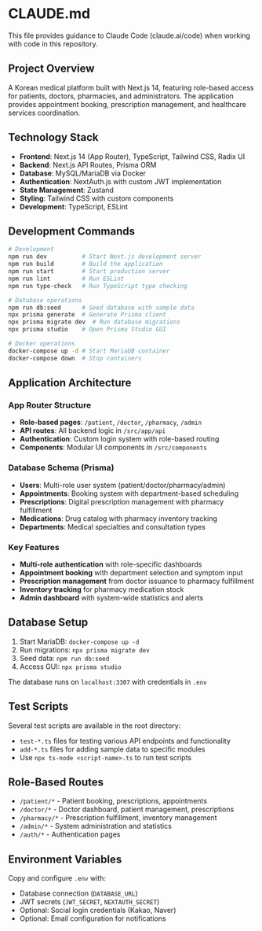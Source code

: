 # CLAUDE.md

This file provides guidance to Claude Code (claude.ai/code) when working with code in this repository.

## Project Overview

A Korean medical platform built with Next.js 14, featuring role-based access for patients, doctors, pharmacies, and administrators. The application provides appointment booking, prescription management, and healthcare services coordination.

## Technology Stack

- **Frontend**: Next.js 14 (App Router), TypeScript, Tailwind CSS, Radix UI
- **Backend**: Next.js API Routes, Prisma ORM
- **Database**: MySQL/MariaDB via Docker
- **Authentication**: NextAuth.js with custom JWT implementation
- **State Management**: Zustand
- **Styling**: Tailwind CSS with custom components
- **Development**: TypeScript, ESLint

## Development Commands

```bash
# Development
npm run dev          # Start Next.js development server
npm run build        # Build the application
npm run start        # Start production server
npm run lint         # Run ESLint
npm run type-check   # Run TypeScript type checking

# Database operations
npm run db:seed      # Seed database with sample data
npx prisma generate  # Generate Prisma client
npx prisma migrate dev  # Run database migrations
npx prisma studio    # Open Prisma Studio GUI

# Docker operations
docker-compose up -d # Start MariaDB container
docker-compose down  # Stop containers
```

## Application Architecture

### App Router Structure
- **Role-based pages**: `/patient`, `/doctor`, `/pharmacy`, `/admin`
- **API routes**: All backend logic in `/src/app/api`
- **Authentication**: Custom login system with role-based routing
- **Components**: Modular UI components in `/src/components`

### Database Schema (Prisma)
- **Users**: Multi-role user system (patient/doctor/pharmacy/admin)
- **Appointments**: Booking system with department-based scheduling
- **Prescriptions**: Digital prescription management with pharmacy fulfillment
- **Medications**: Drug catalog with pharmacy inventory tracking
- **Departments**: Medical specialties and consultation types

### Key Features
- **Multi-role authentication** with role-specific dashboards
- **Appointment booking** with department selection and symptom input
- **Prescription management** from doctor issuance to pharmacy fulfillment
- **Inventory tracking** for pharmacy medication stock
- **Admin dashboard** with system-wide statistics and alerts

## Database Setup

1. Start MariaDB: `docker-compose up -d`
2. Run migrations: `npx prisma migrate dev`
3. Seed data: `npm run db:seed`
4. Access GUI: `npx prisma studio`

The database runs on `localhost:3307` with credentials in `.env`

## Test Scripts

Several test scripts are available in the root directory:
- `test-*.ts` files for testing various API endpoints and functionality
- `add-*.ts` files for adding sample data to specific modules
- Use `npx ts-node <script-name>.ts` to run test scripts

## Role-Based Routes

- `/patient/*` - Patient booking, prescriptions, appointments
- `/doctor/*` - Doctor dashboard, patient management, prescriptions
- `/pharmacy/*` - Prescription fulfillment, inventory management
- `/admin/*` - System administration and statistics
- `/auth/*` - Authentication pages

## Environment Variables

Copy and configure `.env` with:
- Database connection (`DATABASE_URL`)
- JWT secrets (`JWT_SECRET`, `NEXTAUTH_SECRET`)
- Optional: Social login credentials (Kakao, Naver)
- Optional: Email configuration for notifications